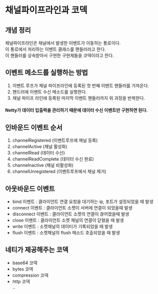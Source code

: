 # 채널파이프라인과 코덱

## 개념 정리
채널파이프라인은 채널에서 발생한 이벤트가 이동하는 통로이다.  
이 통로에서 처리하는 이벤트 클래스를 핸들러라고 한다.  
이 핸들러를 상속받아서 구현한 구현체들을 코덱이라고 한다.  

## 이벤트 메소드를 실행하는 방법
1. 이벤트 루프가 채널 파이프라인에 등록된 첫 번째 이벤트 핸들러를 가져온다.
2. 핸드러에 이벤트 수신 메소드를 실행한다.
3. 채널 파이프 라인에 등록된 마지막 이벤트 핸들러까지 위 과장을 반복한다.
#### Netty가 데이터 입출력을 관리하기 때문에 데이터 수신 이벤트만 구현하면 된다.

## 인바운드 이벤트 순서
1. channelRegistered (이벤트루프에 채널 등록)
2. channelActive (채널 활성화)
3. channelRead (데이터 수신) 
4. channelReadComplete (데이터 수신 완료)
5. channeInactive (채널 비활성화)
6. channelUnregistered (이벤트루프에서 채널 제거)

## 아웃바운드 이벤트
- bind 이벤트 : 클라이언트 연결 요청을 대기하는 ip, 포트가 설정되었을 때 발생
- connect 이벤트 : 클라이언트 소켓이 서버에 연결이 되었을때 발생
- disconnect 이벤트 : 클라이언트 소켓의 연결이 끊어졌을때 발생
- close 이벤트 : 클라이언트 소켓 채널의 연결이 닫혔을 때 발생
- write 이벤트 : 소켓채널의 데이터가 기록되었을 때 발생
- flush 이벤트 : 소켓채널의 flush 메소드 호출되었을 때 발생

## 네티가 제공해주는 코덱
- base64 코덱
- bytes 코덱
- compression 코덱
- http 코덱  
..  
